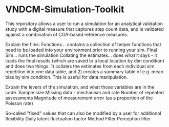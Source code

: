 # VNDCM-Simulation-Toolkit


This repository allows a user to run a simulation for an analytical validation study with a digital measure that captures step count data, and is validated against a combination of COA-based reference measures. 

Explain the files: Functions... contains a collection of helper functions that need to be loaded into your environment prior to running your sim.
                   Final Sim... runs the simulation
                   Collating the estimates... does what it says - it loads the final results (which are saved to a local location by dim condition) and does two things: 1) collates the estimates from each individual sim repetition into one data table, and 2) creates a summary table of e.g. mean bias by sim condition. This is useful for data manipulation.

Expain the levers of the simulation, and what those variables are in the code.
    Sample size
    Missing data - mechanism and rate
    Number of repeated assessments
    Magnitude of measurement error (as a proportion of the Poisson rate)

So-called "fixed" values that can also be modified by a user for additional flexibility
    Daily latent fluctuation factor
    Method Filter
    Perception filter
